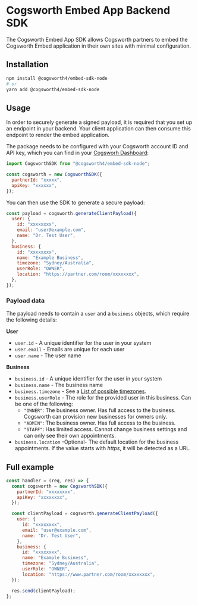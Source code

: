 # Cogsworth Embed App Backend SDK

The Cogsworth Embed App SDK allows Cogsworth partners to embed the Cogsworth Embed application in their own sites with minimal configuration.

## Installation

```bash
npm install @cogsworth4/embed-sdk-node
# or
yarn add @cogsworth4/embed-sdk-node
```

## Usage

In order to securely generate a signed payload, it is required that you set up an endpoint in your backend. Your client application can then consume this endpoint to render the embed application.

The package needs to be configured with your Cogsworth account ID and API key, which you can find in your [Cogsworh Dashboard](https://www.cogsworth.com/account/):

```javascript
import CogsworthSDK from "@cogsworth4/embed-sdk-node";

const cogsworth = new CogsworthSDK({
  partnerId: "xxxxx",
  apiKey: "xxxxxx",
});
```

You can then use the SDK to generate a secure payload:

```javascript
const payload = cogsworth.generateClientPayload({
  user: {
    id: "xxxxxxxx",
    email: "user@example.com",
    name: "Dr. Test User",
  },
  business: {
    id: "xxxxxxxx",
    name: "Example Business",
    timezone: "Sydney/Australia",
    userRole: "OWNER",
    location: "https://partner.com/room/xxxxxxxx",
  },
});
```

### Payload data

The payload needs to contain a `user` and a `business` objects, which require the following details:

**User**

- `user.id` - A unique identifier for the user in your system
- `user.email` - Emails are unique for each user
- `user.name` - The user name

**Business**

- `business.id` - A unique identifier for the user in your system
- `business.name` - The business name
- `business.timezone` - See a [List of possible timezones](https://gist.github.com/diogocapela/12c6617fc87607d11fd62d2a4f42b02a).
- `business.userRole` - The role for the provided user in this business. Can be one of the following:
  - `"OWNER"`: The business owner. Has full access to the business. Cogsworth can provision new businesses for owners only.
  - `"ADMIN"`: The business owner. Has full access to the business.
  - `"STAFF"`: Has limited access. Cannot change business settings and can only see their own appointments.
- `business.location` -Optional- The default location for the business appointments. If the value starts with *https*, it will be detected as a URL.

## Full example

```javascript
const handler = (req, res) => {
  const cogsworth = new CogsworthSDK({
    partnerId: "xxxxxxxx",
    apiKey: "xxxxxxxx",
  });

  const clientPayload = cogsworth.generateClientPayload({
    user: {
      id: "xxxxxxxx",
      email: "user@example.com",
      name: "Dr. Test User",
    },
    business: {
      id: "xxxxxxxx",
      name: "Example Business",
      timezone: "Sydney/Australia",
      userRole: "OWNER",
      location: "https://www.partner.com/room/xxxxxxxx",
  });

  res.send(clientPayload);
};
```
